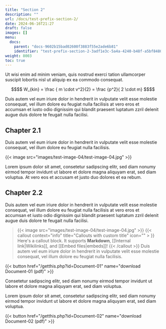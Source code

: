 ```yaml
---
title: "Section 2"
description: ""
url: /docs/test-prefix-section-2/
date: 2024-06-16T21:27
draft: false
images: []
menu:
  docs:
    parent: "docs-9602b15bad02600f3883f55e2ade6b81"
    identifier: "test-prefix-section-2-3adf1e3c-5a4a-4240-b48f-a5bf848098b6"
weight: 8003
toc: true
---
```



Ut wisi enim ad minim veniam, quis nostrud exerci tation ullamcorper suscipit lobortis nisl ut aliquip ex ea commodo consequat. 
```math {.text-center}
$$
 W_{kin} = \frac { m \cdot v^2}{2} = \frac {p^2}{ 2 \cdot m} 
$$
```

Duis autem vel eum iriure dolor in hendrerit in vulputate velit esse molestie consequat, vel illum dolore eu feugiat nulla facilisis at vero eros et accumsan et iusto odio dignissim qui blandit praesent luptatum zzril delenit augue duis dolore te feugait nulla facilisi.   

## Chapter 2.1

Duis autem vel eum iriure dolor in hendrerit in vulputate velit esse molestie consequat, vel illum dolore eu feugiat nulla facilisis.   

{{< image src="images/test-image-04/test-image-04.jpg" >}}

Lorem ipsum dolor sit amet, consetetur sadipscing elitr, sed diam nonumy eirmod tempor invidunt ut labore et dolore magna aliquyam erat, sed diam voluptua. At vero eos et accusam et justo duo dolores et ea rebum. 

## Chapter 2.2

Duis autem vel eum iriure dolor in hendrerit in vulputate velit esse molestie consequat, vel illum dolore eu feugiat nulla facilisis at vero eros et accumsan et iusto odio dignissim qui blandit praesent luptatum zzril delenit augue duis dolore te feugait nulla facilisi. 

> {{< image src="images/test-image-04/test-image-04.jpg" >}}
{{< callout context="info" title="Callouts with custom title" icon="" > }} Here's a callout block.
It supports **Markdown**, [[Internal link|Wikilinks]], and [[Embed files|embeds]]! {{< /callout >}}
Duis autem vel eum iriure dolor in hendrerit in vulputate velit esse molestie consequat, vel illum dolore eu feugiat nulla facilisis.   

{{< button href="/getthis.php?id=Document-01" name="download Document-01 (pdf)" >}}

Consetetur sadipscing elitr, sed diam nonumy eirmod tempor invidunt ut labore et dolore magna aliquyam erat, sed diam voluptua.

Lorem ipsum dolor sit amet, consetetur sadipscing elitr, sed diam nonumy eirmod tempor invidunt ut labore et dolore magna aliquyam erat, sed diam voluptua.

{{< button href="/getthis.php?id=Document-02" name="download Document-02 (pdf)" >}}